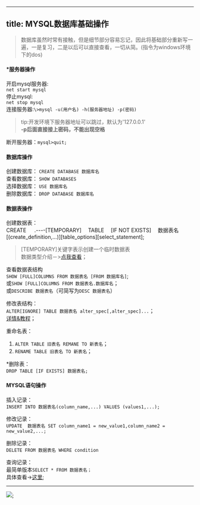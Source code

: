 ----
title: MYSQL数据库基础操作
----
>数据库虽然时常有接触，但是细节部分容易忘记，因此将基础部分重新写一遍，一是复习，二是以后可以直接查看，一切从简。(指令为windows环境下的dos)


#### *服务器操作
开启mysql服务器:  
`net start mysql`  
停止mysql:  
`net stop mysql`   
连接服务器:`\>mysql -u(用户名) -h(服务器地址) -p(密码)`
>tip:开发环境下服务器地址可以跳过，默认为'127.0.0.1'  
>**-p后面直接接上密码，不能出现空格**
<!-- more -->
断开服务器：`mysql>quit;`

#### 数据库操作
创建数据库：  `CREATE DATABASE 数据库名`  
查看数据库：  `SHOW DATABASES`  
选择数据库：  `USE 数据库名`  
删除数据库：  `DROP DATABASE 数据库名`

#### 数据表操作
创建数据表：   
	CREATE 　
.*---*-[TEMPORARY] 　TABLE 　[IF NOT EXISTS] 　数据表名
	[(create_definition,...)][table_options][select_statement];

>[TEMPORARY]关键字表示创建一个临时数据表  
>数据类型介绍－>[点我查看](http://blog.csdn.net/bzhxuexi/article/details/43700435)；

查看数据表结构  
`SHOW [FULL]COLUMNS FROM 数据表名 [FROM 数据库名]`;  
或`SHOW [FULL]COLUMNS FROM 数据表名.数据库名`；  
或`DESCRIBE 数据表名`（可简写为`DESC 数据表名`）

修改表结构：  
`ALTER[IGNORE] TABLE 数据表名 alter_spec[,alter_spec]...`；  
[详情&教程](http://www.runoob.com/mysql/mysql-alter.html)；


重命名表：  
1.  `ALTER TABLE 旧表名 REMANE TO 新表名`；  
2.  `RENAME TABLE 旧表名 TO 新表名`；

*删除表：  
`DROP TABLE [IF EXISTS] 数据表名;`

#### MYSQL语句操作  
插入记录：  
`INSERT INTO 数据表名(column_name,...) VALUES (values1,...);`

修改记录：  
`UPDATE  数据表名 SET column_name1 = new_value1,column_name2 = new_value2,...;`

删除记录：  
`DELETE FROM 数据表名 WHERE condition`

查询记录：  
最简单版本`SELECT * FROM 数据表名；`  
具体查看->[这里](http://www.runoob.com/mysql/mysql-select-query.html);

------
![](https://cl.ly/3k0g3d253o2F/j4.gif);